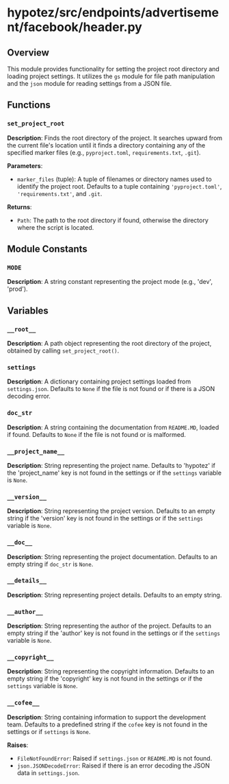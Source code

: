 # hypotez/src/endpoints/advertisement/facebook/header.py

## Overview

This module provides functionality for setting the project root directory and loading project settings. It utilizes the `gs` module for file path manipulation and the `json` module for reading settings from a JSON file.


## Functions

### `set_project_root`

**Description**: Finds the root directory of the project. It searches upward from the current file's location until it finds a directory containing any of the specified marker files (e.g., `pyproject.toml`, `requirements.txt`, `.git`).

**Parameters**:
- `marker_files` (tuple): A tuple of filenames or directory names used to identify the project root. Defaults to a tuple containing `'pyproject.toml'`, `'requirements.txt'`, and `.git`.


**Returns**:
- `Path`: The path to the root directory if found, otherwise the directory where the script is located.


## Module Constants

### `MODE`

**Description**: A string constant representing the project mode (e.g., 'dev', 'prod').


## Variables

### `__root__`

**Description**: A path object representing the root directory of the project, obtained by calling `set_project_root()`.


### `settings`

**Description**: A dictionary containing project settings loaded from `settings.json`.  Defaults to `None` if the file is not found or if there is a JSON decoding error.


### `doc_str`

**Description**: A string containing the documentation from `README.MD`, loaded if found.  Defaults to `None` if the file is not found or is malformed.  


### `__project_name__`

**Description**: String representing the project name. Defaults to 'hypotez' if the 'project_name' key is not found in the settings or if the `settings` variable is `None`.

### `__version__`

**Description**: String representing the project version. Defaults to an empty string if the 'version' key is not found in the settings or if the `settings` variable is `None`.

### `__doc__`

**Description**: String representing the project documentation.  Defaults to an empty string if `doc_str` is `None`.

### `__details__`

**Description**: String representing project details. Defaults to an empty string.

### `__author__`

**Description**: String representing the author of the project. Defaults to an empty string if the 'author' key is not found in the settings or if the `settings` variable is `None`.

### `__copyright__`

**Description**: String representing the copyright information. Defaults to an empty string if the 'copyright' key is not found in the settings or if the `settings` variable is `None`.

### `__cofee__`

**Description**: String containing information to support the development team. Defaults to a predefined string if the `cofee` key is not found in the settings or if `settings` is `None`.

**Raises**:
- `FileNotFoundError`: Raised if `settings.json` or `README.MD` is not found.
- `json.JSONDecodeError`: Raised if there is an error decoding the JSON data in `settings.json`.